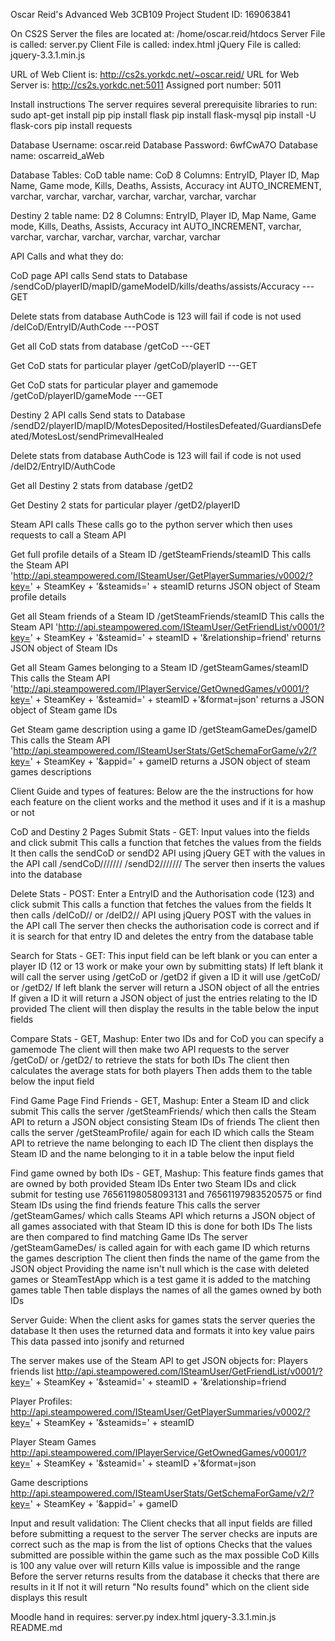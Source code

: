 Oscar Reid's Advanced Web 3CB109 Project
Student ID: 169063841

On CS2S Server the files are located at: /home/oscar.reid/htdocs
Server File is called: server.py
Client File is called: index.html
jQuery File is called: jquery-3.3.1.min.js


URL of Web Client is: http://cs2s.yorkdc.net/~oscar.reid/
URL for Web Server is: http://cs2s.yorkdc.net:5011
Assigned port number: 5011

Install instructions
The server requires several prerequisite libraries to run:
sudo apt-get install pip
pip install flask
pip install flask-mysql
pip install -U flask-cors
pip install requests

Database Username: oscar.reid
Database Password: 6wfCwA7O
Database name: oscarreid_aWeb

Database Tables:
CoD table name: CoD
8 Columns:
EntryID, Player ID, Map Name, Game mode, Kills, Deaths, Assists, Accuracy
int AUTO_INCREMENT, varchar, varchar, varchar, varchar, varchar, varchar, varchar



Destiny 2 table name: D2
8 Columns:
EntryID, Player ID, Map Name, Game mode, Kills, Deaths, Assists, Accuracy
int AUTO_INCREMENT, varchar, varchar, varchar, varchar, varchar, varchar, varchar


API Calls and what they do:

CoD page API calls
Send stats to Database
/sendCoD/playerID/mapID/gameModeID/kills/deaths/assists/Accuracy  ---GET

Delete stats from database AuthCode is 123 will fail if code is not used
/delCoD/EntryID/AuthCode  ---POST

Get all CoD stats from database
/getCoD    ---GET

Get CoD stats for particular player
/getCoD/playerID   ---GET

Get CoD stats for particular player and gamemode
/getCoD/playerID/gameMode   ---GET


Destiny 2 API calls
Send stats to Database
/sendD2/playerID/mapID/MotesDeposited/HostilesDefeated/GuardiansDefeated/MotesLost/sendPrimevalHealed

Delete stats from database AuthCode is 123 will fail if code is not used
/delD2/EntryID/AuthCode

Get all Destiny 2 stats from database
/getD2

Get Destiny 2 stats for particular player
/getD2/playerID


Steam API calls
These calls go to the python server which then uses requests to call a Steam API

Get full profile details of a Steam ID
/getSteamFriends/steamID
This calls the Steam API
'http://api.steampowered.com/ISteamUser/GetPlayerSummaries/v0002/?key=' + SteamKey + '&steamids=' + steamID
returns JSON object of Steam profile details

Get all Steam friends of a Steam ID
/getSteamFriends/steamID
This calls the Steam API
'http://api.steampowered.com/ISteamUser/GetFriendList/v0001/?key=' + SteamKey + '&steamid=' + steamID + '&relationship=friend'
returns JSON object of Steam IDs

Get all Steam Games belonging to a Steam ID
/getSteamGames/steamID
This calls the Steam API
'http://api.steampowered.com/IPlayerService/GetOwnedGames/v0001/?key=' + SteamKey + '&steamid=' + steamID +'&format=json'
returns a JSON object of Steam game IDs

Get Steam game description using a game ID
/getSteamGameDes/gameID
This calls the Steam API
'http://api.steampowered.com/ISteamUserStats/GetSchemaForGame/v2/?key=' + SteamKey + '&appid=' + gameID
returns a JSON object of steam games descriptions

Client Guide and types of features:
Below are the the instructions for how each feature on the client works and the method it uses and if it is a mashup or not

CoD and Destiny 2 Pages
Submit Stats - GET:
Input values into the fields and click submit
This calls a function that fetches the values from the fields
It then calls the sendCoD or sendD2 API using jQuery GET with the values in the API call
/sendCoD/<playerID>/<mapID>/<gameModeID>/<kills>/<deaths>/<assists>/<accuracy>
/sendD2/<playerID>/<mapID>/<MotesDeposited>/<HostilesDefeated>/<GuardiansDefeated>/<MotesLost>/<PrimevalHealed>
The server then inserts the values into the database

Delete Stats - POST:
Enter a EntryID and the Authorisation code (123) and click submit
This calls a function that fetches the values from the fields
It then calls /delCoD/<EntryID>/<AuthCode> or /delD2/<EntryID>/<AuthCode> API using jQuery POST with the values in the API call
The server then checks the authorisation code is correct and if it is search for that entry ID and deletes the entry from the database table

Search for Stats - GET:
This input field can be left blank or you can enter a player ID (12 or 13 work or make your own by submitting stats)
If left blank it will call the server using /getCoD or /getD2 if given a ID it will use /getCoD/<ID> or /getD2/<ID>
If left blank the server will return a JSON object of all the entries
If given a ID it will return a JSON object of just the entries relating to the ID provided
The client will then display the results in the table below the input fields

Compare Stats - GET, Mashup:
Enter two IDs and for CoD you can specify a gamemode
The client will then make two API requests to the server /getCoD/<playerID> or /getD2/<playerID> to retrieve the stats for both IDs
The client then calculates the average stats for both players
Then adds them to the table below the input field

Find Game Page
Find Friends - GET, Mashup:
Enter a Steam ID and click submit
This calls the server /getSteamFriends/<steamID> which then calls the Steam API to return a JSON object consisting Steam IDs of friends
The client then calls the server /getSteamProfile/<steamID> again for each ID which calls the Steam API to retrieve the name belonging to each ID
The client then displays the Steam ID and the name belonging to it in a table below the input field

Find game owned by both IDs - GET, Mashup:
This feature finds games that are owned by both provided Steam IDs
Enter two Steam IDs and click submit for testing use 76561198058093131 and 76561197983520575 or find Steam IDs using the find friends feature
This calls the server /getSteamGames/<steamID> which calls Steams API which returns a JSON object of all games associated with that Steam ID this is done for both IDs
The lists are then compared to find matching Game IDs
The server /getSteamGameDes/<gameID> is called again for with each game ID which returns the games description
The client then finds the name of the game from the JSON object
Providing the name isn't null which is the case with deleted games or SteamTestApp which is a test game it is added to the matching games table
Then table displays the names of all the games owned by both IDs

Server Guide:
When the client asks for games stats the server queries the database
It then uses the returned data and formats it into key value pairs
This data passed into jsonify and returned

The server makes use of the Steam API to get JSON objects for:
Players friends list
http://api.steampowered.com/ISteamUser/GetFriendList/v0001/?key=' + SteamKey + '&steamid=' + steamID + '&relationship=friend

Player Profiles:
http://api.steampowered.com/ISteamUser/GetPlayerSummaries/v0002/?key=' + SteamKey + '&steamids=' + steamID

Player Steam Games
http://api.steampowered.com/IPlayerService/GetOwnedGames/v0001/?key=' + SteamKey + '&steamid=' + steamID +'&format=json

Game descriptions
http://api.steampowered.com/ISteamUserStats/GetSchemaForGame/v2/?key=' + SteamKey + '&appid=' + gameID


Input and result validation:
The Client checks that all input fields are filled before submitting a request to the server
The server checks are inputs are correct such as the map is from the list of options
Checks that the values submitted are possible within the game such as the max possible CoD Kills is 100 any value over will return Kills value is impossible and the range
Before the server returns results from the database it checks that there are results in it
If not it will return "No results found" which on the client side displays this result


Moodle hand in requires:
server.py
index.html
jquery-3.3.1.min.js
README.md
